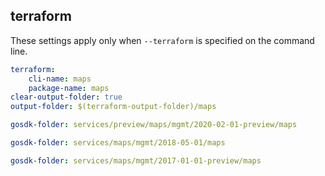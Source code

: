 
## terraform

These settings apply only when `--terraform` is specified on the command line.

``` yaml $(terraform)
terraform:
    cli-name: maps
    package-name: maps
clear-output-folder: true
output-folder: $(terraform-output-folder)/maps
```

``` yaml $(tag)=='package-preview-2020-02' && $(terraform)
gosdk-folder: services/preview/maps/mgmt/2020-02-01-preview/maps
```

``` yaml $(tag)=='package-2018-05' && $(terraform)
gosdk-folder: services/maps/mgmt/2018-05-01/maps
```

``` yaml $(tag)=='package-2017-01' && $(terraform)
gosdk-folder: services/maps/mgmt/2017-01-01-preview/maps
```
